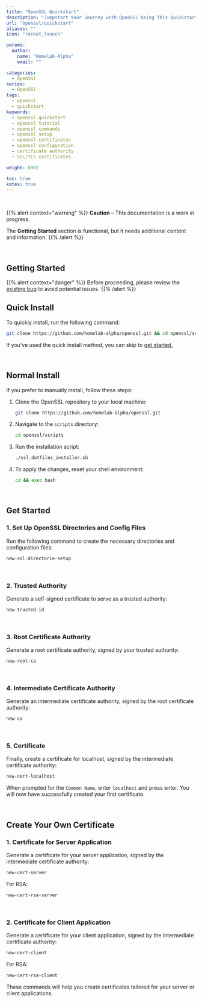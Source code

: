 ```yaml
---
title: "OpenSSL Quickstart"
description: "Jumpstart Your Journey with OpenSSL Using This Quickstart Guide"
url: "openssl/quickstart"
aliases: ""
icon: "rocket_launch"

params:
  author:
    name: "Homelab-Alpha"
    email: ""

categories:
  - OpenSSl
series:
  - OpenSSl
tags:
  - openssl
  - quickstart
keywords:
  - openssl quickstart
  - openssl tutorial
  - openssl commands
  - openssl setup
  - openssl certificates
  - openssl configuration
  - certificate authority
  - SSL/TLS certificates

weight: 8902

toc: true
katex: true
---
```


<br />

{{% alert context="warning" %}}
**Caution** – This documentation is a work in progress.

The **Getting Started** section is functional, but it needs additional content and information.
{{% /alert %}}

<br />

## Getting Started

{{% alert context="danger" %}}
Before proceeding, please review the [existing bug] to avoid potential issues.
{{% /alert %}}

## Quick Install

To quickly install, run the following command:

```bash
git clone https://github.com/homelab-alpha/openssl.git && cd openssl/scripts && ./ssl_dotfiles_installer.sh && cd && exec bash
```

If you've used the quick install method, you can skip to
[get started.](#get-started)

<br />

## Normal Install

If you prefer to manually install, follow these steps:

1. Clone the OpenSSL repository to your local machine:

   ```bash
   git clone https://github.com/homelab-alpha/openssl.git
   ```

2. Navigate to the `scripts` directory:

   ```bash
   cd openssl/scripts
   ```

3. Run the installation script:

   ```bash
   ./ssl_dotfiles_installer.sh
   ```

4. To apply the changes, reset your shell environment:

   ```bash
   cd && exec bash
   ```

<br />

## Get Started

### 1. Set Up OpenSSL Directories and Config Files

Run the following command to create the necessary directories and configuration
files:

```bash
new-ssl-directorie-setup
```

<br />

### 2. Trusted Authority

Generate a self-signed certificate to serve as a trusted authority:

```bash
new-trusted-id
```

<br />

### 3. Root Certificate Authority

Generate a root certificate authority, signed by your trusted authority:

```bash
new-root-ca
```

<br />

### 4. Intermediate Certificate Authority

Generate an intermediate certificate authority, signed by the root certificate
authority:

```bash
new-ca
```

<br />

### 5. Certificate

Finally, create a certificate for localhost, signed by the intermediate
certificate authority:

```bash
new-cert-localhost
```

When prompted for the `Common Name`, enter `localhost` and press enter. You will
now have successfully created your first certificate.

<br />

## Create Your Own Certificate

### 1. Certificate for Server Application

Generate a certificate for your server application, signed by the intermediate
certificate authority:

```bash
new-cert-server
```

For RSA:

```bash
new-cert-rsa-server
```

<br />

### 2. Certificate for Client Application

Generate a certificate for your client application, signed by the intermediate
certificate authority:

```bash
new-cert-client
```

For RSA:

```bash
new-cert-rsa-client
```

These commands will help you create certificates tailored for your server or
client applications.

[existing bug]: known_bug.md
